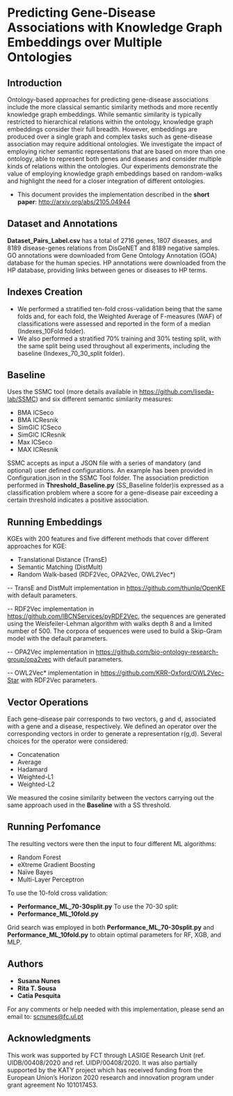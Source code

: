 # Predicting Gene-Disease Associations with Knowledge Graph Embeddings over Multiple Ontologies

## Introduction
Ontology-based approaches for predicting gene-disease associations include the more classical semantic similarity methods and more recently knowledge graph embeddings. While semantic similarity is typically restricted to hierarchical relations within the ontology, knowledge graph embeddings consider their full breadth. However, embeddings are produced over a single graph and complex tasks such as gene-disease association may require additional ontologies. We investigate the impact of employing richer semantic representations that are based on more than one ontology, able to represent both genes and diseases and consider multiple kinds of relations within the ontologies. Our experiments demonstrate the value of employing knowledge graph embeddings based on random-walks and highlight the need for a closer integration of different ontologies.

- This document provides the implementation described in the **short paper**: http://arxiv.org/abs/2105.04944

## Dataset and Annotations
__Dataset_Pairs_Label.csv__ has a total of 2716 genes, 1807 diseases, and 8189 disease-genes relations from DisGeNET and 8189 negative samples. GO annotations were downloaded from Gene Ontology Annotation (GOA) database for the human species. HP annotations were downloaded from the HP database, providing links between genes or diseases to HP terms. 

## Indexes Creation
- We performed a stratified ten-fold cross-validation being that the same folds and, for each fold, the Weighted Average of F-measures (WAF) of classifications were assessed and reported in the form of a median (Indexes_10Fold folder). 
- We also performed a stratified 70\% training and 30\% testing split, with the same split being used throughout all experiments, including the baseline (Indexes_70_30_split folder). 

## Baseline
Uses the SSMC tool (more details available in https://github.com/liseda-lab/SSMC) and six different semantic similarity measures:
- BMA ICSeco 
- BMA ICResnik 
- SimGIC ICSeco 
- SimGIC ICResnik
- Max ICSeco
- MAX ICResnik 

SSMC accepts as input a JSON file with a series of mandatory (and optional) user defined configurations. An example has been provided in Configuration.json in the SSMC Tool folder. 
The association prediction performed in __Threshold_Baseline.py__ (SS_Baseline folder)is expressed as a classification problem where a score for a gene-disease pair exceeding a certain threshold indicates a positive association. 

## Running Embeddings

KGEs with 200 features and five different methods that cover different approaches for KGE:
- Translational Distance (TransE)
- Semantic Matching (DistMult) 
- Random Walk-based (RDF2Vec, OPA2Vec, OWL2Vec*)

-- TransE and DistMult implementation in https://github.com/thunlp/OpenKE with default parameters.

-- RDF2Vec implementation in  https://github.com/IBCNServices/pyRDF2Vec, the sequences are generated using the Weisfeiler-Lehman algorithm with walks depth 8 and a limited number of 500. The corpora of sequences were used to build a Skip-Gram model with the default parameters.

-- OPA2Vec implementation in https://github.com/bio-ontology-research-group/opa2vec with default parameters.

-- OWL2Vec* implementation in https://github.com/KRR-Oxford/OWL2Vec-Star with RDF2Vec parameters.


## Vector Operations
Each gene-disease pair corresponds to two vectors, g and d, associated with a gene and a disease, respectively. We defined an operator over the corresponding vectors in order to generate a representation r(g,d). Several choices for the operator were considered:
- Concatenation
- Average
- Hadamard
- Weighted-L1
- Weighted-L2 

We measured the cosine similarity between the vectors carrying out the same approach used in the __Baseline__ with a SS threshold.

## Running Perfomance 
The resulting vectors were then the input to four different ML algorithms: 
- Random Forest
- eXtreme Gradient Boosting
- Naïve Bayes
- Multi-Layer Perceptron 

To use the 10-fold cross validation:
- __Performance_ML_70-30split.py__ 
To use the 70-30 split:
- __Performance_ML_10fold.py__

Grid search was employed in both  __Performance_ML_70-30split.py__ and __Performance_ML_10fold.py__ to obtain optimal parameters for RF, XGB, and MLP. 


## Authors
- __Susana Nunes__
- __Rita T. Sousa__
- __Catia Pesquita__

For any comments or help needed with this implementation, please send an email to: scnunes@fc.ul.pt

## Acknowledgments
This work was supported by FCT through LASIGE Research Unit (ref. UIDB/00408/2020 and ref. UIDP/00408/2020. It was also partially supported by the KATY project which has received funding from the European Union’s Horizon 2020 research and innovation program under grant agreement No 101017453.
